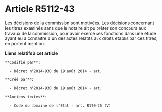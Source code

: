 # Article R5112-43

Les décisions de la commission sont motivées. Les décisions concernant les titres examinés sans que le notaire ait pu prêter
son concours aux travaux de la commission, pour avoir exercé ses fonctions dans une étude ayant eu à connaître d'un des actes
relatifs aux droits établis par ces titres, en portent mention.

**Liens relatifs à cet article**

	**Codifié par**:

	  - Décret n°2014-930 du 19 août 2014 - art.

	**Créé par**:

	  - Décret n°2014-930 du 19 août 2014 - art.

	**Anciens textes**:

	  - Code du domaine de l'Etat - art. R170-25 (V)
